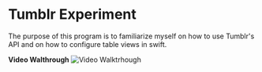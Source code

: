 # Tumblr Experiment
The purpose of this program is to familiarize myself on how to use Tumblr's API and on how to configure table views in swift.




**Video Walthrough**
<img src = 'https://recordit.co/hoxdvOF4Pv.gif' title = 'Video Walkthrough' width = '' alt = 'Video Walktrhough' />
